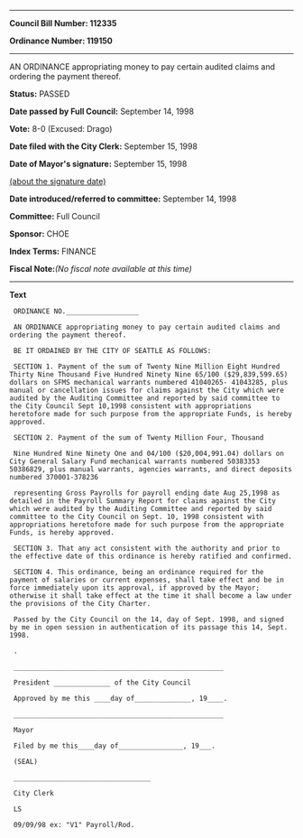 

********

**Council Bill Number: 112335**
   
**Ordinance Number: 119150**
********

 AN ORDINANCE appropriating money to pay certain audited claims and ordering the payment thereof.

**Status:** PASSED
   
**Date passed by Full Council:** September 14, 1998
   
**Vote:** 8-0 (Excused: Drago)
   
**Date filed with the City Clerk:** September 15, 1998
   
**Date of Mayor's signature:** September 15, 1998
   
[(about the signature date)](/~public/approvaldate.htm)
   
   
   
**Date introduced/referred to committee:** September 14, 1998
   
**Committee:** Full Council
   
**Sponsor:** CHOE
   
   
**Index Terms:** FINANCE

**Fiscal Note:**_(No fiscal note available at this time)_

********

**Text**
   
```
 ORDINANCE NO.__________________

 AN ORDINANCE appropriating money to pay certain audited claims and ordering the payment thereof.

 BE IT ORDAINED BY THE CITY OF SEATTLE AS FOLLOWS:

 SECTION 1. Payment of the sum of Twenty Nine Million Eight Hundred Thirty Nine Thousand Five Hundred Ninety Nine 65/100 ($29,839,599.65) dollars on SFMS mechanical warrants numbered 41040265- 41043285, plus manual or cancellation issues for claims against the City which were audited by the Auditing Committee and reported by said committee to the City Council Sept 10,1998 consistent with appropriations heretofore made for such purpose from the appropriate Funds, is hereby approved.

 SECTION 2. Payment of the sum of Twenty Million Four, Thousand

 Nine Hundred Nine Ninety One and 04/100 ($20,004,991.04) dollars on City General Salary Fund mechanical warrants numbered 50383353 50386829, plus manual warrants, agencies warrants, and direct deposits numbered 370001-378236

 representing Gross Payrolls for payroll ending date Aug 25,1998 as detailed in the Payroll Summary Report for claims against the City which were audited by the Auditing Committee and reported by said committee to the City Council on Sept. 10, 1998 consistent with appropriations heretofore made for such purpose from the appropriate Funds, is hereby approved.

 SECTION 3. That any act consistent with the authority and prior to the effective date of this ordinance is hereby ratified and confirmed.

 SECTION 4. This ordinance, being an ordinance required for the payment of salaries or current expenses, shall take effect and be in force immediately upon its approval, if approved by the Mayor; otherwise it shall take effect at the time it shall become a law under the provisions of the City Charter.

 Passed by the City Council on the 14, day of Sept. 1998, and signed by me in open session in authentication of its passage this 14, Sept. 1998.

 .

 ____________________________________________________

 President ______________ of the City Council

 Approved by me this ____day of______________, 19____.

 ____________________________________________________

 Mayor

 Filed by me this____day of________________, 19___.

 (SEAL)

 __________________________________

 City Clerk

 LS

 09/09/98 ex: "V1" Payroll/Rod.

```
